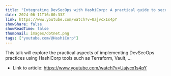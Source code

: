 ```yaml
---
title: "Integrating DevSecOps with HashiCorp: A practical guide to securing your infrastructure"
date: 2024-06-11T16:00:33Z
link: https://www.youtube.com/watch?v=Uajvcx1s4pY
showShare: false
showReadTime: false
thumbnail: images/dotnet.png
tags: ["youtube.com/@HashiCorp"]
---
```

This talk will explore the practical aspects of implementing DevSecOps practices using HashiCorp tools such as Terraform, Vault, ...

- Link to article: https://www.youtube.com/watch?v=Uajvcx1s4pY